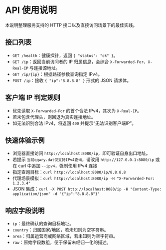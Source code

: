 # API 使用说明
本说明整理服务支持的 HTTP 接口以及直接访问场景下的最佳实践。

## 接口列表
- `GET /health`：健康探针，返回 `{ "status": "ok" }`。
- `GET /ip`：返回当前访问者的 IP 归属信息，会综合 `X-Forwarded-For`、`X-Real-IP` 与连接源地址。
- `GET /ip/{ip}`：根据路径参数查询指定 IPv4。
- `POST /ip`：接收 `{ "ip":"8.8.8.8" }` 形式的 JSON 请求体。

## 客户端 IP 判定规则
- 优先读取 `X-Forwarded-For` 的首个合法 IPv4，其次为 `X-Real-IP`。
- 若未包含代理头，则回退为真实连接地址。
- 如无法识别合法 IPv4，将返回 `400` 并提示“无法识别客户端IP”。

## 快速体验示例
- 浏览器直接访问 `http://localhost:8080/ip`，即可验证自身出口地址。
- 若提示 `当前qqwry.dat仅支持IPv4查询`，请改用 `http://127.0.0.1:8080/ip` 或在 curl 中追加 `--ipv4`，强制使用 IPv4 连接
- 指定查询目标：`curl http://localhost:8080/ip/8.8.8.8`
- 代理场景模拟：`curl http://localhost:8080/ip -H "X-Forwarded-For: 1.2.3.4"`
- JSON 集成：`curl -X POST http://localhost:8080/ip -H "Content-Type: application/json" -d '{"ip":"8.8.8.8"}'`

## 响应字段说明
- `ip`：最终确认的查询目标地址。
- `country`：归属国家/地区，若未知则为空字符串。
- `area`：归属运营商或网络区域，若未知则为空字符串。
- `raw`：原始字段数组，便于保留未经归一化的描述。
